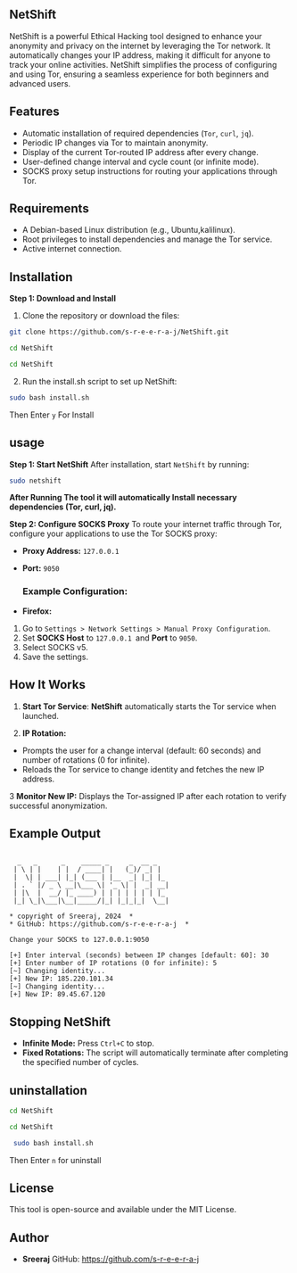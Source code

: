 
## NetShift

NetShift is a powerful Ethical Hacking tool designed to enhance your anonymity and privacy on the internet by leveraging the Tor network. It automatically changes your IP address, making it difficult for anyone to track your online activities. NetShift simplifies the process of configuring and using Tor, ensuring a seamless experience for both beginners and advanced users.

## Features
- Automatic installation of required dependencies (`Tor`, `curl`, `jq`).
- Periodic IP changes via Tor to maintain anonymity.
- Display of the current Tor-routed IP address after every change.
- User-defined change interval and cycle count (or infinite mode).
- SOCKS proxy setup instructions for routing your applications through Tor.
## Requirements
- A Debian-based Linux distribution (e.g., Ubuntu,kalilinux).
- Root privileges to install dependencies and manage the Tor service.
- Active internet connection.
## Installation
**Step 1: Download and Install**
1. Clone the repository or download the files:

```bash
git clone https://github.com/s-r-e-e-r-a-j/NetShift.git
```
```bash
cd NetShift
```
```bash
cd NetShift
```
2. Run the install.sh script to set up NetShift:

```bash
sudo bash install.sh
```
Then Enter `y` For Install

## usage
**Step 1: Start NetShift**
After installation, start `NetShift` by running:

```bash
sudo netshift
```
**After Running The tool it will automatically Install necessary dependencies (Tor, curl, jq).**

**Step 2: Configure SOCKS Proxy**
To route your internet traffic through Tor, configure your applications to use the Tor SOCKS proxy:

- **Proxy Address:** `127.0.0.1`
- **Port:** `9050`

  
  ### Example Configuration:
- **Firefox:**

1. Go to `Settings > Network Settings > Manual Proxy Configuration`.
2. Set **SOCKS Host** to `127.0.0.1 `and **Port** to `9050`.
3. Select SOCKS v5.
4. Save the settings.

## How It Works
1. **Start Tor Service**: **NetShift** automatically starts the Tor service when launched.

2. **IP Rotation:**

- Prompts the user for a change interval (default: 60 seconds) and number of rotations (0 for infinite).
- Reloads the Tor service to change identity and fetches the new IP address.

  
3 **Monitor New IP:** Displays the Tor-assigned IP after each rotation to verify successful anonymization.

## Example Output
```plaintext
     
  _   _      _    _____ _     _  __ _   
 | \ | |    | |  / ____| |   (_)/ _| |  
 |  \| | ___| |_| (___ | |__  _| |_| |_ 
 | . ` |/ _ \ __|\___ \| '_ \| |  _| __|
 | |\  |  __/ |_ ____) | | | | | | | |_ 
 |_| \_|\___|\__|_____/|_| |_|_|_|  \__|

* copyright of Sreeraj, 2024  *
* GitHub: https://github.com/s-r-e-e-r-a-j  *

Change your SOCKS to 127.0.0.1:9050

[+] Enter interval (seconds) between IP changes [default: 60]: 30
[+] Enter number of IP rotations (0 for infinite): 5
[~] Changing identity...
[+] New IP: 185.220.101.34
[~] Changing identity...
[+] New IP: 89.45.67.120
```
## Stopping NetShift
- **Infinite Mode:** Press `Ctrl+C` to stop.
- **Fixed Rotations:** The script will automatically terminate after completing the specified number of cycles.

## uninstallation
```bash
cd NetShift
```
```bash
cd NetShift
```
```bash
 sudo bash install.sh
```
Then Enter `n` for uninstall
  
## License
This tool is open-source and available under the MIT License.

## Author
- **Sreeraj**
GitHub: https://github.com/s-r-e-e-r-a-j
